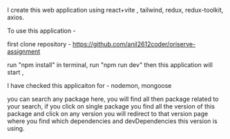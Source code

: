 I create this web application using react+vite , tailwind, redux, redux-toolkit, axios.

To use this application -

first clone repository - https://github.com/anil2612coder/oriserve-assignment

run "npm install" in terminal,
run "npm run dev" then this application will start ,

I have checked this applicaiton for - nodemon, mongoose

you can search any package here, you will find all then package related to your search, if you click on single package you find all the version of this package and click on any version you will redirect to that version page where you find which dependencies and devDependencies this version is using.
